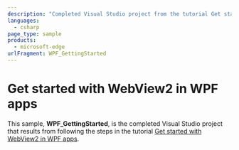 ```yaml
---
description: "Completed Visual Studio project from the tutorial Get started with WebView2 in WPF apps."
languages: 
  - csharp
page_type: sample
products: 
  - microsoft-edge
urlFragment: WPF_GettingStarted
---
```

# Get started with WebView2 in WPF apps

<!-- only enough info to differentiate this sample vs the others; what is different about this sample compared to the sibling samples? -->
This sample, **WPF_GettingStarted**, is the completed Visual Studio project that results from following the steps in the tutorial [Get started with WebView2 in WPF apps](https://docs.microsoft.com/microsoft-edge/webview2/get-started/wpf).
